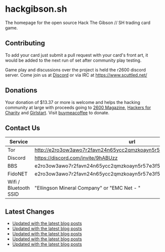 # hackgibson.sh
The homepage for the open source Hack The Gibson // SH trading card game.


## Contributing

To add your card just submit a pull request with your card's front art, it would be added to the next run of set after community play testing.

Game play and discussions over the project is held the r2600 discord server. Come join us at [Discord](https://discord.com/invite/9hABUzz) or via IRC at https://www.scuttled.net/


## Donations

Your donation of $13.37 or more is welcome and helps the hacking community at large with proceeds going to [2600 Magazine](https://2600.com/), [Hackers for Charity](https://hackersforcharity.org) and [Girlstart](https://girlstart.org).  Visit [buymeacoffee](https://www.buymeacoffee.com/hackgibson.sh) to donate.


## Contact Us

Service | url
-|-
Tor | http://e2ro3ow3awo7r2favn24n65ycc2qmzkoayn5r57e3f56nvjwdcgg32ad.onion
Discord | https://discord.com/invite/9hABUzz
BBS | e2ro3ow3awo7r2favn24n65ycc2qmzkoayn5r57e3f56nvjwdcgg32ad.onion:23
FidoNET | e2ro3ow3awo7r2favn24n65ycc2qmzkoayn5r57e3f56nvjwdcgg32ad.onion:24554
Wifi / Bluetooth SSID | "Ellingson Mineral Company" or "EMC Net - <fidonet address>"

## Latest Changes
<!-- BLOG-POST-LIST:START -->
- [Updated with the latest blog posts](https://github.com/DFW2600/hackgibson.sh/commit/6f26e753609a56765c2a443b54367f0d6c4c32fc)
- [Updated with the latest blog posts](https://github.com/DFW2600/hackgibson.sh/commit/3a8ae4982c41d508d0fb626abc3514766cf023c7)
- [Updated with the latest blog posts](https://github.com/DFW2600/hackgibson.sh/commit/44551e0e3495a6e57412d472896804dfb6fb3940)
- [Updated with the latest blog posts](https://github.com/DFW2600/hackgibson.sh/commit/980d7b0c96bdae13f9bc3e8e599b27b43acad7dd)
- [Updated with the latest blog posts](https://github.com/DFW2600/hackgibson.sh/commit/6a2a082f87ca1cef1204d392e89298c9b8ba3e27)
<!-- BLOG-POST-LIST:END -->

